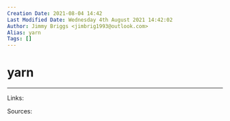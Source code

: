```yaml
---
Creation Date: 2021-08-04 14:42
Last Modified Date: Wednesday 4th August 2021 14:42:02
Author: Jimmy Briggs <jimbrig1993@outlook.com>
Alias: yarn
Tags: []
---
```


# yarn

***

Links: 

Sources:

